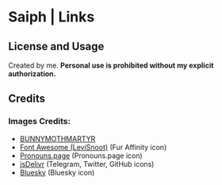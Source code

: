 # Saiph | Links

## License and Usage

Created by me. **Personal use is prohibited without my explicit authorization.**

## Credits

### Images Credits:
* [BUNNYMOTHMARTYR](https://bunnymothmartyr.carrd.co/)
* [Font Awesome (LeviSnoot)](https://github.com/FortAwesome/Font-Awesome/issues/16573#issuecomment-1224236661) (Fur Affinity icon)
* [Pronouns.page](https://en.pronouns.page/) (Pronouns.page icon)
* [jsDelivr](https://www.jsdelivr.com/) (Telegram, Twitter, GitHub icons)
* [Bluesky]([Bluesky](https://drive.google.com/drive/folders/1RDpuQOQMfM9mXQ61wUYWNZUbgvDc8r-n)) (Bluesky icon)
